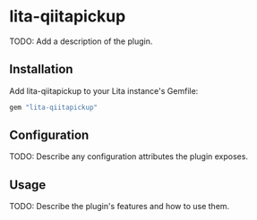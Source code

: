 # lita-qiitapickup

TODO: Add a description of the plugin.

## Installation

Add lita-qiitapickup to your Lita instance's Gemfile:

``` ruby
gem "lita-qiitapickup"
```

## Configuration

TODO: Describe any configuration attributes the plugin exposes.

## Usage

TODO: Describe the plugin's features and how to use them.
